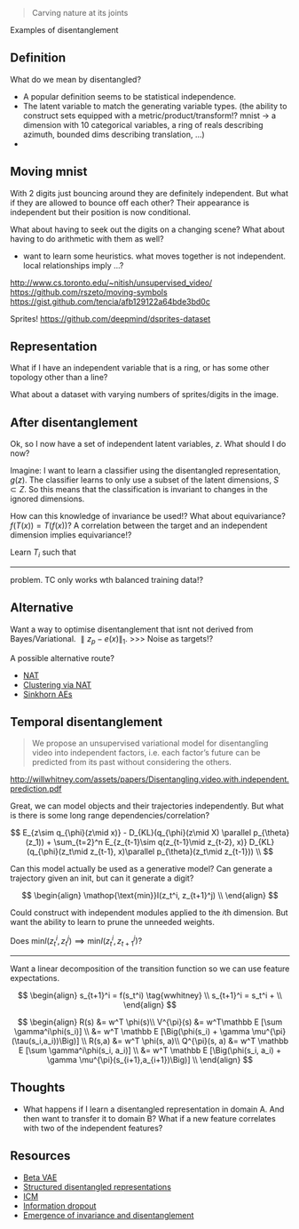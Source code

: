 > Carving nature at its joints

Examples of disentanglement

## Definition

What do we mean by disentangled?

- A popular definition seems to be statistical independence.
- The latent variable to match the generating variable types. (the ability to construct sets equipped with a metric/product/transform!? mnist -> a dimension with 10 categorical variables, a ring of reals describing azimuth, bounded dims describing translation, ...)
-

## Moving mnist

With 2 digits just bouncing around they are definitely independent. But what if they are allowed to bounce off each other? Their appearance is independent but their position is now conditional.

What about having to seek out the digits on a changing scene? What about having to do arithmetic with them as well?

- want to learn some heuristics. what moves together is not independent. local relationships imply ...?

http://www.cs.toronto.edu/~nitish/unsupervised_video/
https://github.com/rszeto/moving-symbols
https://gist.github.com/tencia/afb129122a64bde3bd0c

Sprites!
https://github.com/deepmind/dsprites-dataset

## Representation

What if I have an independent variable that is a ring, or has some other topology other than a line?

What about a dataset with varying numbers of sprites/digits in the image.

## After disentanglement

Ok, so I now have a set of independent latent variables, $z$. What should I do now?

Imagine: I want to learn a classifier using the disentangled representation, $g(z)$. The classifier learns to only use a subset of the latent dimensions, $S \subset Z$. So this means that the classification is invariant to changes in the ignored dimensions.

How can this knowledge of invariance be used!?
What about equivariance? $f(T(x)) = T(f(x))$?
A correlation between the target and an independent dimension implies equivariance!?

Learn $T_i$ such that

***

problem. TC only works wth balanced training data!?

## Alternative

Want a way to optimise disentanglement that isnt not derived from Bayes/Variational. $\parallel z_p - e(x)\parallel_1$. >>> Noise as targets!?

A possible alternative route?
- [NAT](https://arxiv.org/abs/1704.05310)
- [Clustering via NAT](https://openreview.net/pdf?id=BJvVbCJCb)
- [Sinkhorn AEs](https://arxiv.org/pdf/1810.01118.pdf)


## Temporal disentanglement

> We propose an unsupervised variational model for disentangling video into independent factors, i.e. each factor’s future can be predicted from its past without considering the others.

http://willwhitney.com/assets/papers/Disentangling.video.with.independent.prediction.pdf

Great, we can model objects and their trajectories independently. But what is there is some long range dependencies/correlation?

$$
E_{z\sim q_{\phi}(z\mid x)} - D_{KL}(q_{\phi}(z\mid X) \parallel p_{\theta}(z_1)) + \sum_{t=2}^n E_{z_{t-1}\sim q(z_{t-1}\mid z_{t-2}, x)} D_{KL}(q_{\phi}(z_t\mid z_{t-1}, x)\parallel p_{\theta}(z_t\mid z_{t-1})) \\
$$

Can this model actually be used as a generative model? Can generate a trajectory given an init, but can it generate a digit?

$$
\begin{align}
\mathop{\text{min}}I(z_t^i, z_{t+1}^j) \\
\end{align}
$$

Could construct with independent modules applied to the $i$th dimension. But want the ability to learn to prune the unneeded weights.

Does $\mathop{\text{min}}I(z_t^i, z_{t}^j) \implies \mathop{\text{min}}I(z_t^i, z_{t+1}^j)$?

***

Want a linear decomposition of the transition function so we can use feature expectations.

$$
\begin{align}
s_{t+1}^i = f(s_t^i) \tag{wwhitney} \\
s_{t+1}^i = s_t^i +  \\
\end{align}
$$

$$
\begin{align}
R(s) &= w^T \phi(s)\\
V^{\pi}(s) &= w^T\mathbb E [\sum \gamma^i\phi(s_i)] \\
&= w^T \mathbb E [\Big(\phi(s_i) + \gamma \mu^{\pi}(\tau(s_i,a_i))\Big)] \\
R(s,a) &= w^T \phi(s, a)\\
Q^{\pi}(s, a) &= w^T \mathbb E [\sum \gamma^i\phi(s_i, a_i)] \\
&= w^T \mathbb E [\Big(\phi(s_i, a_i) + \gamma \mu^{\pi}(s_{i+1},a_{i+1})\Big)] \\
\end{align}
$$


## Thoughts

- What happens if I learn a disentangled representation in domain A. And then want to transfer it to domain B? What if a new feature correlates with two of the independent features?

## Resources

- [Beta VAE](https://arxiv.org/abs/1804.03599)
- [Structured disentangled representations](https://arxiv.org/abs/1804.02086)
- [ICM](https://arxiv.org/abs/1712.00961)
- [Information dropout](https://arxiv.org/abs/1611.01353)
- [Emergence of invariance and disentanglement](https://arxiv.org/abs/1706.01350)
